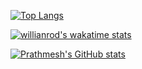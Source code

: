 [![Top Langs](https://github-readme-stats.vercel.app/api/top-langs/?username=pra15mesh)](https://github.com/anuraghazra/github-readme-stats)

[![willianrod's wakatime stats](https://github-readme-stats.vercel.app/api/wakatime?username=pra15mesh)](https://github.com/anuraghazra/github-readme-stats)

[![Prathmesh's GitHub stats](https://github-readme-stats.vercel.app/api?username=pra15mesh&show_icons=true&theme=Gradient)](https://github.com/pra15mesh)
